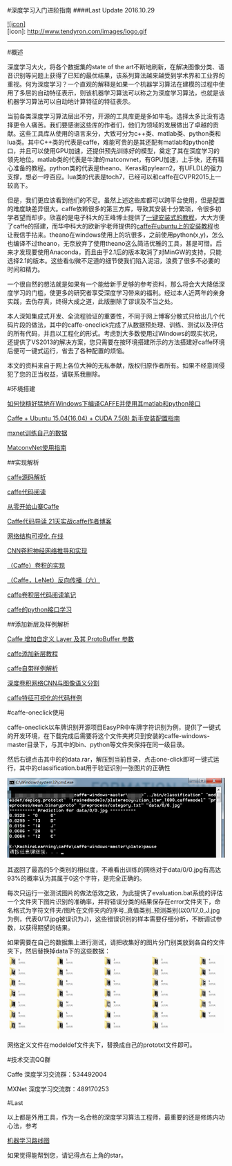 #深度学习入门进阶指南
####Last Update 2016.10.29
  
[![icon]](http://www.tendyron.com/)  
[icon]: http://www.tendyron.com/images/logo.gif
***

#概述

深度学习大火，将各个数据集的state of the art不断地刷新，在解决图像分类、语音识别等问题上获得了已知的最优结果，该系列算法越来越受到学术界和工业界的重视。何为深度学习？一个直观的解释是如果一个机器学习算法在建模的过程中使用了多层的自动特征表示，则该机器学习算法可以称之为深度学习算法，也就是该机器学习算法可以自动地计算特征的特征表示。

当前各类深度学习算法层出不穷，开源的工具库更是多如牛毛。选择太多比没有选择更令人痛苦。我们要感谢这些库的作者们，他们为领域的发展做出了卓越的贡献。这些工具库从使用的语言来分，大致可分为c++类、matlab类、python类和lua类。其中C++类的代表是caffe，难能可贵的是其还配有matlab和python接口，并且可以使用GPU加速，还提供预先训练好的模型，奠定了其在深度学习的领先地位。matlab类的代表是牛津的matconvnet，有GPU加速，上手快，还有精心准备的教程。python类的代表是theano、Keras和pylearn2，有UFLDL的强力支撑，想必一呼百应。lua类的代表是toch7，已经可以和caffe在CVPR2015上一较高下。

但是，我们更应该看到他们的不足。虽然上述这些库都可以跨平台使用，但是配置的难度缺差异很大。caffe依赖很多的第三方库，导致其安装十分繁琐，令很多初学者望而却步。欣喜的是电子科大的王峰博士提供了[一键安装式的教程](如何快糙好猛地在Windows下编译CAFFE并使用其matlab和python接口)，大大方便了caffe的搭建，而华中科大的欧新宇老师提供的[caffe在ubuntu上的安装教程](http://ouxinyu.github.io/Blogs/20151108001.html)也让我信手拈来。theano在windows使用上的坑很多，之前使用python(x,y)，怎么也编译不过theano，无奈放弃了使用theano这么简洁优雅的工具，甚是可惜。后来才发现要使用Anaconda，而且由于2.1后的版本取消了对MinGW的支持，只能选择2.1的版本。这些看似微不足道的细节使我们陷入泥沼，浪费了很多不必要的时间和精力。

一个很自然的想法就是如果有一个能给新手足够的参考资料，那么将会大大降低深度学习的门槛，使更多的研究者享受深度学习带来的福利。经过本人近两年的亲身实践，去伪存真，终得大成之道，此版删除了谬误及不当之处。

本人深知集成式开发、全流程验证的重要性，不同于网上博客分散式只给出几个代码片段的做法，其中的caffe-oneclick完成了从数据预处理、训练、测试以及评估的所有代码，并且以工程化的形式。考虑到大多数使用过Windows的现实状况，还提供了VS2013的解决方案，您只需要在按环境搭建所示的方法搭建好caffe环境后便可一键式运行，省去了各种配置的烦恼。

本文的资料来自于网上各位大神的无私奉献，版权归原作者所有。如果不经意间侵犯了您的正当权益，请联系我删除。


#环境搭建

[如何快糙好猛地在Windows下编译CAFFE并使用其matlab和python接口](http://blog.csdn.net/happynear/article/details/45372231)

[Caffe + Ubuntu 15.04(16.04) + CUDA 7.5(8) 新手安装配置指南](http://blog.csdn.net/shiorioxy/article/details/52652831)

[mxnet训练自己的数据](https://github.com/imistyrain/mxnet-mr)

[MatconvNet使用指南](https://github.com/imistyrain/MatConvNet-mr)

##实现解析

[caffe源码解析](http://blog.csdn.net/qq_16055159)

[caffe代码阅读](http://blog.csdn.net/xizero00/article/category/5619855/)

[从零开始山寨Caffe](http://www.cnblogs.com/neopenx/)

[Caffe代码导读 21天实战caffe作者博客](http://blog.csdn.net/kkk584520/article/category/2620891/2)

[网络结构可视化 在线 ](http://ethereon.github.io/netscope/#/editor)

[CNN卷积神经网络推导和实现](http://blog.csdn.net/zouxy09/article/details/9993371)

[（Caffe）卷积的实现](http://blog.csdn.net/mounty_fsc/article/details/51290446)

[（Caffe，LeNet）反向传播（六）](http://blog.csdn.net/mounty_fsc/article/details/51379395)

[caffe卷积层代码阅读笔记](http://blog.csdn.net/tangwei2014/article/details/47730797)

[caffe的python接口学习](http://www.cnblogs.com/denny402/tag/caffe/default.html?page=2)

##添加新层及样例解析

[Caffe 增加自定义 Layer 及其 ProtoBuffer 参数](http://blog.csdn.net/kkk584520/article/details/52721838)

[caffe添加新层教程](http://blog.csdn.net/shuzfan/article/details/51322976)

[caffe自带样例解析](http://blog.csdn.net/whiteinblue)

[深度卷积网络CNN与图像语义分割](http://blog.csdn.net/xiahouzuoxin/article/details/47789361)

[caffe特征可视化的代码样例](http://blog.csdn.net/lingerlanlan/article/details/37593837)

#caffe-oneclick使用

caffe-oneclick以车牌识别开源项目EasyPR中车牌字符识别为例，提供了一键式的开发环境，在下载完成后需要将这个文件夹拷贝到安装的caffe-windows-master目录下，与其中的bin、python等文件夹保持在同一级目录。

然后右键点击其中的的data.rar，解压到当前目录，点击one-click即可一键式运行，其中的classification.bat用于验证识别一张图片的正确性

![分类结果](figures/classification.png)

其返回了最高的5个类别的相似度，不难看出训练的网络对于data/0/0.jpg有高达93%的概率认为其属于0这个字符，是完全正确的。

每次只运行一张测试图片的做法低效之致，为此提供了evaluation.bat系统的评估一个文件夹下图片识别的准确率，并将错误分类的结果保存在error文件夹下，命名格式为字符文件夹/图片在文件夹内的序号_真值类别_预测类别(以0/17_0_J.jpg为例，代表0/17.jpg被误识为J)，这些错误识别的样本需要仔细分析，不断调试参数，以获得期望的结果。

如果需要在自己的数据集上进行测试，请把收集好的图片分门别类放到各自的文件夹下，然后替换掉data下的这些数据：
![图片整理方式](figures/data.png)

网络定义文件在modeldef文件夹下，替换成自己的prototxt文件即可。

#技术交流QQ群

Caffe 深度学习交流群：534492004

MXNet 深度学习交流群：489170253

#Last

以上都是外用工具，作为一名合格的深度学习算法工程师，最重要的还是修炼内功心法，参考

[机器学习路线图](http://blog.csdn.net/longxinchen_ml/article/details/50749614)

如果觉得能帮到您，请记得点右上角的star。